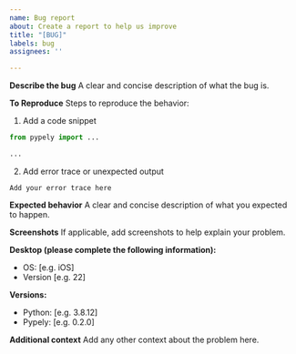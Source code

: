 ```yaml
---
name: Bug report
about: Create a report to help us improve
title: "[BUG]"
labels: bug
assignees: ''

---
```


**Describe the bug**
A clear and concise description of what the bug is.

**To Reproduce**
Steps to reproduce the behavior:
1. Add a code snippet
```python
from pypely import ...

...
```

2. Add error trace or unexpected output
```shell
Add your error trace here
```

**Expected behavior**
A clear and concise description of what you expected to happen.

**Screenshots**
If applicable, add screenshots to help explain your problem.

**Desktop (please complete the following information):**
 - OS: [e.g. iOS]
 - Version [e.g. 22]

**Versions:**
- Python: [e.g. 3.8.12]
- Pypely: [e.g. 0.2.0]

**Additional context**
Add any other context about the problem here.
